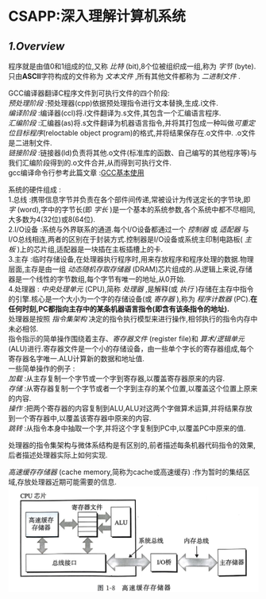 # **CSAPP:深入理解计算机系统**

## *1.Overview*
程序就是由值0和1组成的位,又称 *比特* (bit),8个位被组织成一组,称为 *字节* (byte).  
只由**ASCII**字符构成的文件称为 *文本文件* ,所有其他文件都称为 *二进制文件* .  

GCC编译器翻译C程序文件到可执行文件的四个阶段:  
*预处理阶段* :预处理器(cpp)依据预处理指令进行文本替换,生成.i文件.  
*编译阶段* :编译器(ccl)将.i文件翻译为.s文件,其包含一个汇编语言程序.  
*汇编阶段* :汇编器(as)将.s文件翻译为机器语言指令,并将其打包成一种叫做*可重定位目标程序*(reloctable object program)的格式,并将结果保存在.o文件中. .o文件是二进制文件.  
*链接阶段* :链接器(ld)负责将其他.o文件(标准库的函数、自己编写的其他程序等)与我们汇编阶段得到的.o文件合并,从而得到可执行文件.  
gcc编译命令行参考此篇文章 :[GCC基本使用](https://zhuanlan.zhihu.com/p/404682058)  

系统的硬件组成 :  
1.总线 :携带信息字节并负责在各个部件间传递,常被设计为传送定长的字节块,即 *字* (word),字中的字节长(即 *字长* )是一个基本的系统参数,各个系统中都不尽相同,大多数为4(32位)或8(64位).  
2.I/O设备 :系统与外界联系的通道.每个I/O设备都通过一个 *控制器* 或 *适配器* 与I/O总线相连,两者的区别在于封装方式.控制器是I/O设备或系统主印制电路板( *主板* )上的芯片组,适配器是一块插在主板插槽上的卡.  
3.主存 :临时存储设备,在处理器执行程序时,用来存放程序和程序处理的数据.物理层面,主存是由一组 *动态随机存取存储器* (DRAM)芯片组成的.从逻辑上来说,存储器是一个线性的字节数组,每个字节有唯一的地址,从0开始.  
4.处理器 : *中央处理单元* (CPU),简称 *处理器* ,是解释(或 *执行* )存储在主存中指令的引擎.核心是一个大小为一个字的存储设备(或 *寄存器* ),称为 *程序计数器* (PC).**在任何时刻,PC都指向主存中的某条机器语言指令(即含有该条指令的地址).**  
处理器是按照 *指令集架构* 决定的指令执行模型来进行操作,相邻执行的指令内存中未必相邻.  
指令指示的简单操作围绕着主存、*寄存器文件* (register file)和 *算术/逻辑单元* (ALU)进行.寄存器文件是一个小的存储设备，由一些单个字长的寄存器组成,每个寄存器名字唯一.ALU计算新的数据和地址值.  
一些简单操作的例子 :  
*加载* :从主存复制一个字节或一个字到寄存器,以覆盖寄存器原来的内容.  
*存储* :从寄存器复制一个字节或者一个字到主存的某个位置,以覆盖这个位置上原来的内容.  
*操作* :把两个寄存器的内容复制到ALU,ALU对这两个字做算术运算,并将结果存放到一个寄存器中,以覆盖该寄存器中原来的内容.  
*跳转* :从指令本身中抽取一个字,并将这个字复制到PC中,以覆盖PC中原来的值.  

处理器的指令集架构与微体系结构是有区别的,前者描述每条机器代码指令的效果,后者描述处理器实际上如何实现.  

*高速缓存存储器* (cache memory,简称为cache或高速缓存) :作为暂时的集结区域,存放处理器近期可能需要的信息.  
![1-1 高速缓存存储器](pictures/1-1%20%E9%AB%98%E9%80%9F%E7%BC%93%E5%AD%98%E5%AD%98%E5%82%A8%E5%99%A8.jpg)